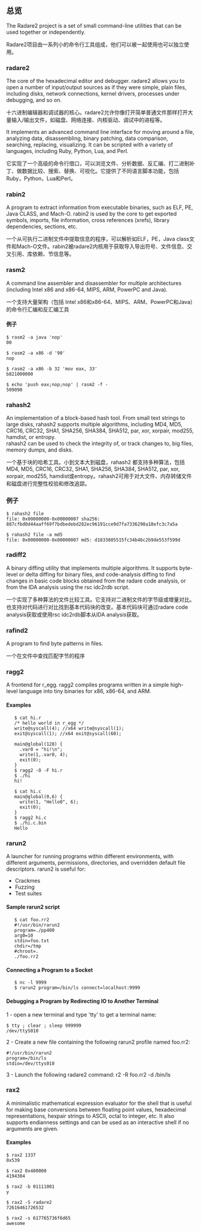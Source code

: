 ## 总览

The Radare2 project is a set of small command-line utilities that can be used together or independently.

Radare2项目由一系列小的命令行工具组成，他们可以被一起使用也可以独立使用。

### radare2

The core of the hexadecimal editor and debugger. radare2 allows you to open a number of input/output sources as if they were simple, plain files, including disks, network connections, kernel drivers, processes under debugging, and so on.

十六进制编辑器和调试器的核心。radare2允许你像打开简单普通文件那样打开大量输入/输出文件，如磁盘、网络连接、内核驱动、调试中的进程等。

It implements an advanced command line interface for moving around a file, analyzing data, disassembling, binary patching, data comparison, searching, replacing, visualizing. It can be scripted with a variety of languages, including Ruby, Python, Lua, and Perl.

它实现了一个高级的命令行借口，可以浏览文件、分析数据、反汇编、打二进制补丁、做数据比较、搜索、替换、可视化。它提供了不同语言脚本功能，包括Ruby，Python，Lua和Perl。

### rabin2

A program to extract information from executable binaries, such as ELF, PE, Java CLASS, and Mach-O. rabin2 is used by the core to get exported symbols, imports, file information, cross references \(xrefs\), library dependencies, sections, etc.

一个从可执行二进制文件中提取信息的程序，可以解析如ELF，PE，Java class文件和Mach-O文件。rabin2被radare2内核用于获取导入导出符号、文件信息、交叉引用、库依赖、节信息等。

### rasm2

A command line assembler and disassembler for multiple architectures \(including Intel x86 and x86-64, MIPS, ARM, PowerPC and Java\).

一个支持大量架构（包括 Intel x86和x86-64、MIPS、ARM、PowerPC和Java）的命令行汇编和反汇编工具

#### 例子

```
$ rasm2 -a java 'nop'
00

$ rasm2 -a x86 -d '90'
nop

$ rasm2 -a x86 -b 32 'mov eax, 33'
b821000000

$ echo 'push eax;nop;nop' | rasm2 -f -
509090
```

### rahash2

An implementation of a block-based hash tool. From small text strings to large disks, rahash2 supports multiple algorithms, including MD4, MD5, CRC16, CRC32, SHA1, SHA256, SHA384, SHA512, par, xor, xorpair, mod255, hamdist, or entropy.  
rahash2 can be used to check the integrity of, or track changes to, big files, memory dumps, and disks.

一个基于块的哈希工具。小到文本大到磁盘，rahash2 都支持多种算法，包括MD4, MD5, CRC16, CRC32, SHA1, SHA256, SHA384, SHA512, par, xor, xorpair, mod255, hamdist或entropy。rahash2可用于对大文件、内存转储文件和磁盘进行完整性校验和修改追踪。

### 例子

```
$ rahash2 file
file: 0x00000000-0x00000007 sha256: 887cfbd0d44aaff69f7bdbedebd282ec96191cce9d7fa7336298a18efc3c7a5a

$ rahash2 file -a md5
file: 0x00000000-0x00000007 md5: d1833805515fc34b46c2b9de553f599d
```

### radiff2

A binary diffing utility that implements multiple algorithms. It supports byte-level or delta diffing for binary files, and code-analysis diffing to find changes in basic code blocks obtained from the radare code analysis, or from the IDA analysis using the rsc idc2rdb  script.

一个实现了多种算法的文件比较工具。它支持对二进制文件的字节级或增量对比。也支持对代码进行对比找到基本代码块的改变。基本代码块可通过radare code analysis获取或使用rsc idc2rdb脚本从IDA analysis获取。

### rafind2

A program to find byte patterns in files.

一个在文件中查找匹配字节的程序

### ragg2

A frontend for r\_egg. ragg2 compiles programs written in a simple high-level language into tiny binaries for x86, x86-64, and ARM.

#### Examples

```
   $ cat hi.r
   /* hello world in r_egg */
   write@syscall(4); //x64 write@syscall(1);
   exit@syscall(1); //x64 exit@syscall(60);

   main@global(128) {
     .var0 = "hi!\n";
     write(1,.var0, 4);
     exit(0);
   }
   $ ragg2 -O -F hi.r
   $ ./hi
   hi!

   $ cat hi.c
   main@global(0,6) {
     write(1, "Hello0", 6);
     exit(0);
   }
   $ ragg2 hi.c
   $ ./hi.c.bin
   Hello
```

### rarun2

A launcher for running programs within different environments, with different arguments, permissions, directories, and overridden default file descriptors. rarun2 is useful for:

* Crackmes
* Fuzzing
* Test suites

#### Sample rarun2 script

```
   $ cat foo.rr2
   #!/usr/bin/rarun2
   program=./pp400
   arg0=10
   stdin=foo.txt
   chdir=/tmp
   #chroot=.
   ./foo.rr2
```

#### Connecting a Program to a Socket

```
   $ nc -l 9999
   $ rarun2 program=/bin/ls connect=localhost:9999
```

#### Debugging a Program by Redirecting IO to Another Terminal

1 - open a new terminal and type 'tty' to get a terminal name:

```
$ tty ; clear ; sleep 999999
/dev/ttyS010
```

2 - Create a new file containing the following rarun2 profile named foo.rr2:

```
#!/usr/bin/rarun2
program=/bin/ls
stdio=/dev/ttys010
```

3 - Launch the following radare2 command: r2 -R foo.rr2 -d /bin/ls

### rax2

A minimalistic mathematical expression evaluator for the shell that is useful for making base conversions between floating point values, hexadecimal representations, hexpair strings to ASCII, octal to integer, etc. It also supports endianness settings and can be used as an interactive shell if no arguments are given.

#### Examples

```
$ rax2 1337
0x539

$ rax2 0x400000
4194304

$ rax2 -b 01111001
y

$ rax2 -S radare2
72616461726532

$ rax2 -s 617765736f6d65
awesome
```



